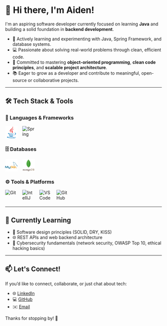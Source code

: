 <!--
- 🔭 I’m currently working on ...
- 🌱 I’m currently learning ...
- 👯 I’m looking to collaborate on ...
- 🤔 I’m looking for help with ...
- 💬 Ask me about ...
- 📫 How to reach me: ...
- 😄 Pronouns: ...
- ⚡ Fun fact: ...
-->
# 👋 Hi there, I'm Aiden!

I'm an aspiring software developer currently focused on learning **Java** and building a solid foundation in **backend development**.

- 🌱 Actively learning and experimenting with Java, Spring Framework, and database systems.  
- 💻 Passionate about solving real-world problems through clean, efficient code.  
- 🎯 Committed to mastering **object-oriented programming**, **clean code principles**, and **scalable project architecture**.  
- 📚 Eager to grow as a developer and contribute to meaningful, open-source or collaborative projects.

---

## 🛠️ Tech Stack & Tools

### 🧱 Languages & Frameworks  
<div style="display: flex; gap: 15px; flex-wrap: wrap; align-items: center;">

<img src="https://raw.githubusercontent.com/devicons/devicon/master/icons/java/java-original.svg" alt="Java" width="40" height="40"/>
<img src="https://www.vectorlogo.zone/logos/springio/springio-icon.svg" alt="Spring" width="40" height="40"/>

</div>

### 🗄️ Databases  
<div style="display: flex; gap: 15px; flex-wrap: wrap; align-items: center;">

<img src="https://raw.githubusercontent.com/devicons/devicon/master/icons/mysql/mysql-original-wordmark.svg" alt="MySQL" width="40" height="40"/>
<img src="https://raw.githubusercontent.com/devicons/devicon/master/icons/mongodb/mongodb-original-wordmark.svg" alt="MongoDB" width="40" height="40"/>

</div>

### ⚙️ Tools & Platforms  
<div style="display: flex; gap: 15px; flex-wrap: wrap; align-items: center;">

<img src="https://www.vectorlogo.zone/logos/git-scm/git-scm-icon.svg" alt="Git" width="40" height="40"/>
<img src="https://cdn.jsdelivr.net/gh/devicons/devicon/icons/intellij/intellij-original.svg" alt="IntelliJ" width="40" height="40"/>
<img src="https://cdn.jsdelivr.net/gh/devicons/devicon/icons/vscode/vscode-original.svg" alt="VSCode" width="40" height="40"/>
<img src="https://cdn.jsdelivr.net/gh/devicons/devicon/icons/github/github-original.svg" alt="GitHub" width="40" height="40"/>

</div>

---

## 🧠 Currently Learning

- 🧩 Software design principles (SOLID, DRY, KISS)
- 🌐 REST APIs and web backend architecture
- 🔐 Cybersecurity fundamentals (network security, OWASP Top 10, ethical hacking basics)

---

## 📫 Let's Connect!

If you’d like to connect, collaborate, or just chat about tech:

- 🌐 [LinkedIn](#)  
- 💻 [GitHub](#)  
- ✉️ [Email](aiden95rg@gmail.com)

Thanks for stopping by! 🙌


